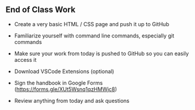 ## End of Class Work

- Create a very basic HTML / CSS page and push it up to GitHub

- Familiarize yourself with command line commands, especially git commands

- Make sure your work from today is pushed to GitHub so you can easily access it

- Download VSCode Extensions (optional)

- Sign the handbook in Google Forms (https://forms.gle/XUt5Wsnq1qzHMWjc8)

- Review anything from today and ask questions